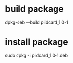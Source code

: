 # build package

dpkg-deb --build piidcard_1.0-1

# install package

sudo dpkg -i piidcard_1.0-1.deb
